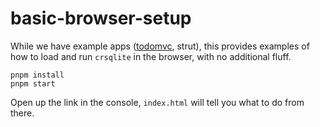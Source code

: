# basic-browser-setup

While we have example apps ([todomvc](https://github.com/vlcn-io/cr-sqlite/tree/main/js/examples/todomvc), strut), this provides examples of how to load and run `crsqlite` in the browser, with no additional fluff.

```
pnpm install
pnpm start
```

Open up the link in the console, `index.html` will tell you what to do from there.
